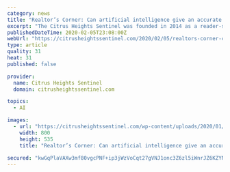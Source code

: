 ```yaml
---
category: news
title: "Realtor’s Corner: Can artificial intelligence give an accurate price for your home?"
excerpt: "The Citrus Heights Sentinel was founded in 2014 as a reader-supported online news source, focusing on local news and events in Citrus Heights. To become a subscriber, click here."
publishedDateTime: 2020-02-05T23:08:00Z
webUrl: "https://citrusheightssentinel.com/2020/02/05/realtors-corner-can-artificial-intelligence-give-an-accurate-price-for-your-home/"
type: article
quality: 31
heat: 31
published: false

provider:
  name: Citrus Heights Sentinel
  domain: citrusheightssentinel.com

topics:
  - AI

images:
  - url: "https://citrusheightssentinel.com/wp-content/uploads/2020/01/Open_House_Citrus_Heights_IMG_9628.jpg"
    width: 800
    height: 535
    title: "Realtor’s Corner: Can artificial intelligence give an accurate price for your home?"

secured: "kwGqPlaVAXw3mf80vgcPNF+ip3jWzVoCqt27gVNJ1onc3Z6zl5iWnrJZ6KZYNBBXrrV98uNre3iPp9J9axd9J6okiGaODNKY307XnDT5vTdych5Gsax69IKqJsvpBSJg54yTa7uFp3s+mOqmUX1BGk+OGeo+pmjzpVBTLNqn1DRrOAzt3EHJqCVE4Z/SDxgB+LOMAjKRAgUS5nE41YFgKw+6IkFPM6T2xc6ThWjid0VRFfA/y9BbifTfzE5KIOVKh/gr6XxyOE6OYrCSUtJ4s/xKH1d1iKiAkXM6gaEse/B3a4OCG7XElqenyjacIsTX;aT4TlcHVMO5IllujA7Nbwg=="
---
```


